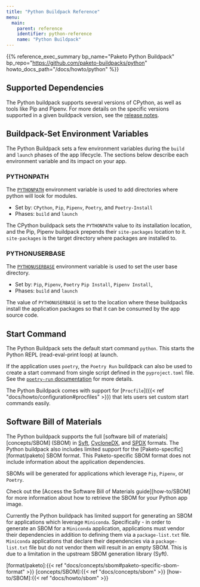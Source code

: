 ```yaml
---
title: "Python Buildpack Reference"
menu:
  main:
    parent: reference
    identifier: python-reference
    name: "Python Buildpack"
---
```


{{% reference_exec_summary bp_name="Paketo Python Buildpack" bp_repo="https://github.com/paketo-buildpacks/python" howto_docs_path="/docs/howto/python" %}}

## Supported Dependencies
The Python buildpack supports several versions of CPython, as well as tools
like Pip and Pipenv. For more details on the specific versions supported in a
given buildpack version, see the [release
notes](https://github.com/paketo-buildpacks/python/releases).

## Buildpack-Set Environment Variables

The Python Buildpack sets a few environment variables during the `build` and
`launch` phases of the app lifecycle. The sections below describe each
environment variable and its impact on your app.

### PYTHONPATH

The [`PYTHONPATH`](https://docs.python.org/3/using/cmdline.html#envvar-PYTHONPATH)
environment variable is used to add directories where python will look for
modules.

* Set by: `CPython`, `Pip`, `Pipenv`, `Poetry`, and `Poetry-Install`
* Phases: `build` and `launch`

The CPython buildpack sets the `PYTHONPATH` value to its installation location,
and the Pip, Pipenv buildpack prepends their `site-packages` location to it.
`site-packages` is the target directory where packages are installed to.

### PYTHONUSERBASE

The [`PYTHONUSERBASE`](https://docs.python.org/3/using/cmdline.html#envvar-PYTHONUSERBASE)
environment variable is used to set the user base directory.

* Set by: `Pip`, `Pipenv`, `Poetry` `Pip Install`, `Pipenv Install`,
* Phases: `build` and `launch`

The value of `PYTHONUSERBASE` is set to the location where these buildpacks install
the application packages so that it can be consumed by the app source code.

## Start Command

The Python Buildpack sets the default start command `python`. This starts the Python
REPL (read-eval-print loop) at launch.

If the application uses `poetry`, the `Poetry Run` buildpack can also be used
to create a start command from single script defined in the `pyproject.toml`
file. See the [`poetry-run`
documentation](https://github.com/paketo-buildpacks/poetry-run/blob/main/README.md)
for more details.

The Python Buildpack comes with support for
[`Procfile`]({{< ref "docs/howto/configuration#procfiles" >}})
that lets users set custom start commands easily.

##  Software Bill of Materials
The Python buildpack supports the full [software bill of
materials][concepts/SBOM] (SBOM) in [Syft][format/syft],
[CycloneDX][format/cyclonedx], and [SPDX][format/spdx] formats. The Python
buildpack also includes limited support for the
[Paketo-specific][format/paketo] SBOM format. This Paketo-specific SBOM format
does not include information about the application dependencies.

SBOMs will be generated for applications which leverage `Pip`, `Pipenv`, or
`Poetry`.

Check out the [Access the Software Bill of Materials
guide][how-to/SBOM] for more information about how to retrieve
the SBOM for your Python app image.

Currently the Python buildpack has limited support for generating an SBOM for
applications which leverage `Miniconda`. Specifically - in order to generate an
SBOM for a `Miniconda` application, applications must vendor their dependencies
in addition to defining them via a `package-list.txt` file. `Miniconda`
applications that declare their dependencies via a `package-list.txt` file but
do not vendor them will result in an empty SBOM. This is due to a limitation in
the upstream SBOM generation library (Syft).

<!-- References -->
<!-- spellchecker-disable -->
[format/cyclonedx]:https://cyclonedx.org/
[format/spdx]:https://spdx.dev/
[format/syft]:https://github.com/anchore/syft/tree/main/schema/json
[format/paketo]:{{< ref "docs/concepts/sbom#paketo-specific-sbom-format" >}}
[concepts/SBOM]:{{< ref "docs/concepts/sbom" >}}
[how-to/SBOM]:{{< ref "docs/howto/sbom" >}}
<!-- spellchecker-enable -->

